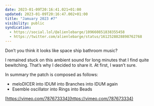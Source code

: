 ```yaml
---
date: 2023-01-09T20:16:41.021+01:00
updated: 2023-01-09T20:16:47.002+01:00
title: "Jamuary 2023 #7"
visibility: public
syndication:
  - https://social.lol/@alienlebarge/109660851838355458
  - https://twitter.com/alienlebarge/status/1612528828898762768
---
```

Don’t you think it looks like space ship bathroom music?

I remained stuck on this ambient sound for long minutes that I find quite bewitching. That’s why I decided to share it. At first, I wasn’t sure.

In summary the patch is composed as follows:

*   meloDICER into IDUM into Branches into IDUM again
*   Esemble oscillator into Rings into Beads

[https://vimeo.com/787673334](https://vimeo.com/787673334)
